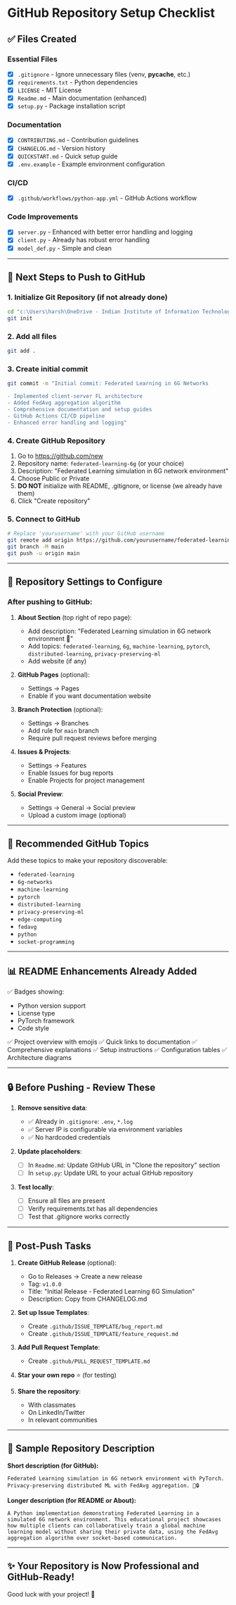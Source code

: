 # GitHub Repository Setup Checklist

## ✅ Files Created

### Essential Files
- [x] `.gitignore` - Ignore unnecessary files (venv, __pycache__, etc.)
- [x] `requirements.txt` - Python dependencies
- [x] `LICENSE` - MIT License
- [x] `Readme.md` - Main documentation (enhanced)
- [x] `setup.py` - Package installation script

### Documentation
- [x] `CONTRIBUTING.md` - Contribution guidelines
- [x] `CHANGELOG.md` - Version history
- [x] `QUICKSTART.md` - Quick setup guide
- [x] `.env.example` - Example environment configuration

### CI/CD
- [x] `.github/workflows/python-app.yml` - GitHub Actions workflow

### Code Improvements
- [x] `server.py` - Enhanced with better error handling and logging
- [x] `client.py` - Already has robust error handling
- [x] `model_def.py` - Simple and clean

---

## 🚀 Next Steps to Push to GitHub

### 1. Initialize Git Repository (if not already done)
```bash
cd "c:\Users\harsh\OneDrive - Indian Institute of Information Technology, Nagpur\IIIT Nagpur\5th Semester\6. LABS\CN Project\federated_learning"
git init
```

### 2. Add all files
```bash
git add .
```

### 3. Create initial commit
```bash
git commit -m "Initial commit: Federated Learning in 6G Networks

- Implemented client-server FL architecture
- Added FedAvg aggregation algorithm
- Comprehensive documentation and setup guides
- GitHub Actions CI/CD pipeline
- Enhanced error handling and logging"
```

### 4. Create GitHub Repository
1. Go to https://github.com/new
2. Repository name: `federated-learning-6g` (or your choice)
3. Description: "Federated Learning simulation in 6G network environment"
4. Choose Public or Private
5. **DO NOT** initialize with README, .gitignore, or license (we already have them)
6. Click "Create repository"

### 5. Connect to GitHub
```bash
# Replace 'yourusername' with your GitHub username
git remote add origin https://github.com/yourusername/federated-learning-6g.git
git branch -M main
git push -u origin main
```

---

## 📝 Repository Settings to Configure

### After pushing to GitHub:

1. **About Section** (top right of repo page):
   - Add description: "Federated Learning simulation in 6G network environment 🚀"
   - Add topics: `federated-learning`, `6g`, `machine-learning`, `pytorch`, `distributed-learning`, `privacy-preserving-ml`
   - Add website (if any)

2. **GitHub Pages** (optional):
   - Settings → Pages
   - Enable if you want documentation website

3. **Branch Protection** (optional):
   - Settings → Branches
   - Add rule for `main` branch
   - Require pull request reviews before merging

4. **Issues & Projects**:
   - Settings → Features
   - Enable Issues for bug reports
   - Enable Projects for project management

5. **Social Preview**:
   - Settings → General → Social preview
   - Upload a custom image (optional)

---

## 🎨 Recommended GitHub Topics

Add these topics to make your repository discoverable:
- `federated-learning`
- `6g-networks`
- `machine-learning`
- `pytorch`
- `distributed-learning`
- `privacy-preserving-ml`
- `edge-computing`
- `fedavg`
- `python`
- `socket-programming`

---

## 📊 README Enhancements Already Added

✅ Badges showing:
- Python version support
- License type
- PyTorch framework
- Code style

✅ Project overview with emojis
✅ Quick links to documentation
✅ Comprehensive explanations
✅ Setup instructions
✅ Configuration tables
✅ Architecture diagrams

---

## 🔒 Before Pushing - Review These

1. **Remove sensitive data**:
   - ✅ Already in `.gitignore`: `.env`, `*.log`
   - ✅ Server IP is configurable via environment variables
   - ✅ No hardcoded credentials

2. **Update placeholders**:
   - [ ] In `Readme.md`: Update GitHub URL in "Clone the repository" section
   - [ ] In `setup.py`: Update URL to your actual GitHub repository

3. **Test locally**:
   - [ ] Ensure all files are present
   - [ ] Verify requirements.txt has all dependencies
   - [ ] Test that .gitignore works correctly

---

## 🎯 Post-Push Tasks

1. **Create GitHub Release** (optional):
   - Go to Releases → Create a new release
   - Tag: `v1.0.0`
   - Title: "Initial Release - Federated Learning 6G Simulation"
   - Description: Copy from CHANGELOG.md

2. **Set up Issue Templates**:
   - Create `.github/ISSUE_TEMPLATE/bug_report.md`
   - Create `.github/ISSUE_TEMPLATE/feature_request.md`

3. **Add Pull Request Template**:
   - Create `.github/PULL_REQUEST_TEMPLATE.md`

4. **Star your own repo** ⭐ (for testing)

5. **Share the repository**:
   - With classmates
   - On LinkedIn/Twitter
   - In relevant communities

---

## 📧 Sample Repository Description

**Short description (for GitHub):**
```
Federated Learning simulation in 6G network environment with PyTorch. Privacy-preserving distributed ML with FedAvg aggregation. 🚀🔒
```

**Longer description (for README or About):**
```
A Python implementation demonstrating Federated Learning in a simulated 6G network environment. This educational project showcases how multiple clients can collaboratively train a global machine learning model without sharing their private data, using the FedAvg aggregation algorithm over socket-based communication.
```

---

## ✨ Your Repository is Now Professional and GitHub-Ready!

Good luck with your project! 🎉
